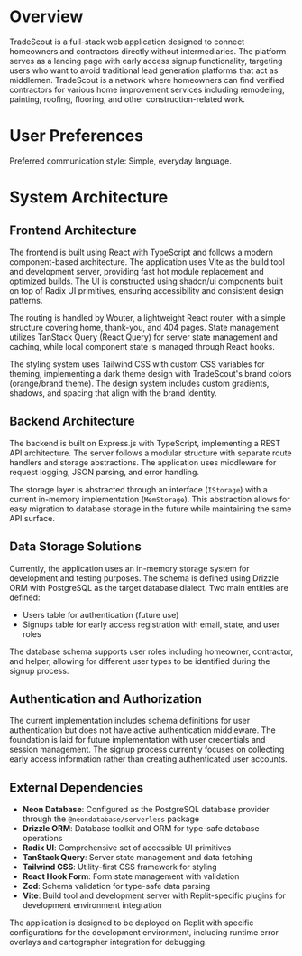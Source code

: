 # Overview

TradeScout is a full-stack web application designed to connect homeowners and contractors directly without intermediaries. The platform serves as a landing page with early access signup functionality, targeting users who want to avoid traditional lead generation platforms that act as middlemen. TradeScout is a network where homeowners can find verified contractors for various home improvement services including remodeling, painting, roofing, flooring, and other construction-related work.

# User Preferences

Preferred communication style: Simple, everyday language.

# System Architecture

## Frontend Architecture
The frontend is built using React with TypeScript and follows a modern component-based architecture. The application uses Vite as the build tool and development server, providing fast hot module replacement and optimized builds. The UI is constructed using shadcn/ui components built on top of Radix UI primitives, ensuring accessibility and consistent design patterns.

The routing is handled by Wouter, a lightweight React router, with a simple structure covering home, thank-you, and 404 pages. State management utilizes TanStack Query (React Query) for server state management and caching, while local component state is managed through React hooks.

The styling system uses Tailwind CSS with custom CSS variables for theming, implementing a dark theme design with TradeScout's brand colors (orange/brand theme). The design system includes custom gradients, shadows, and spacing that align with the brand identity.

## Backend Architecture
The backend is built on Express.js with TypeScript, implementing a REST API architecture. The server follows a modular structure with separate route handlers and storage abstractions. The application uses middleware for request logging, JSON parsing, and error handling.

The storage layer is abstracted through an interface (`IStorage`) with a current in-memory implementation (`MemStorage`). This abstraction allows for easy migration to database storage in the future while maintaining the same API surface.

## Data Storage Solutions
Currently, the application uses an in-memory storage system for development and testing purposes. The schema is defined using Drizzle ORM with PostgreSQL as the target database dialect. Two main entities are defined:
- Users table for authentication (future use)
- Signups table for early access registration with email, state, and user roles

The database schema supports user roles including homeowner, contractor, and helper, allowing for different user types to be identified during the signup process.

## Authentication and Authorization
The current implementation includes schema definitions for user authentication but does not have active authentication middleware. The foundation is laid for future implementation with user credentials and session management. The signup process currently focuses on collecting early access information rather than creating authenticated user accounts.

## External Dependencies
- **Neon Database**: Configured as the PostgreSQL database provider through the `@neondatabase/serverless` package
- **Drizzle ORM**: Database toolkit and ORM for type-safe database operations
- **Radix UI**: Comprehensive set of accessible UI primitives
- **TanStack Query**: Server state management and data fetching
- **Tailwind CSS**: Utility-first CSS framework for styling
- **React Hook Form**: Form state management with validation
- **Zod**: Schema validation for type-safe data parsing
- **Vite**: Build tool and development server with Replit-specific plugins for development environment integration

The application is designed to be deployed on Replit with specific configurations for the development environment, including runtime error overlays and cartographer integration for debugging.